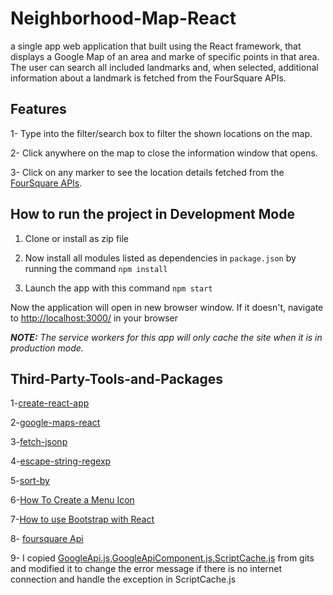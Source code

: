 # Neighborhood-Map-React
a single app web application that built using the React framework, that displays a Google Map of an area and marke of specific points in that area. 
The user can search all included landmarks and, when selected, additional information about a landmark is fetched from the FourSquare APIs.


## Features

1- Type into the filter/search box to filter the shown locations on the map.

2- Click anywhere on the map to close the information window that opens.

3- Click on any marker to see the location details fetched from the [FourSquare APIs](https://developer.foursquare.com/).

## How to run the project in Development Mode

1. Clone  or install as zip file 

3. Now install all modules listed as dependencies in `package.json` by running the command `npm install`

4. Launch the app with this command `npm start`

Now the application will open in new browser window. 
If it doesn't, navigate to [http://localhost:3000/](http://localhost:3000/) in your browser

***NOTE:*** *The service workers for this app will only cache the site when it is in production mode.*
## Third-Party-Tools-and-Packages

 1-[create-react-app](https://www.npmjs.com/package/create-react-app)
 
 2-[google-maps-react](https://www.npmjs.com/package/google-maps-react)
 
 3-[fetch-jsonp](https://www.npmjs.com/package/fetch-jsonp)
 
 4-[escape-string-regexp](https://www.npmjs.com/package/escape-string-regexp)
 
 5-[sort-by](https://www.npmjs.com/package/sort-by)
 
 6-[How To Create a Menu Icon](https://www.w3schools.com/howto/howto_css_menu_icon.asp)
 
 7-[How to use Bootstrap with React](https://blog.logrocket.com/how-to-use-bootstrap-with-react-a354715d1121)
 
 8- [foursquare Api](https://developer.foursquare.com/)
 
 9-  I copied [GoogleApi.js,GoogleApiComponent.js,ScriptCache.js](https://gist.github.com/auser/1d55aa3897f15d17caf21dc39b85b663) from gits and modified it to change the error message if there is no internet connection and handle the exception in ScriptCache.js 
 
